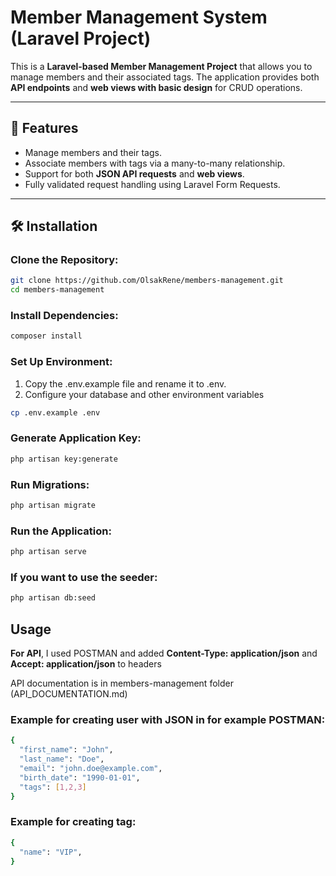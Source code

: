# Member Management System (Laravel Project)

This is a **Laravel-based Member Management Project** that allows you to manage members and their associated tags. The application provides both **API endpoints** and **web views with basic design** for CRUD operations.

---

## 🚀 Features
- Manage members and their tags.
- Associate members with tags via a many-to-many relationship.
- Support for both **JSON API requests** and **web views**.
- Fully validated request handling using Laravel Form Requests.

---

## 🛠️ Installation

### **Clone the Repository:**
```bash
git clone https://github.com/OlsakRene/members-management.git
cd members-management
```
### **Install Dependencies:**
```bash
composer install
```
### **Set Up Environment:**
1. Copy the .env.example file and rename it to .env.
2. Configure your database and other environment variables
```bash
cp .env.example .env
```
### **Generate Application Key:**
```bash
php artisan key:generate
```
### **Run Migrations:**
```bash
php artisan migrate
```
### **Run the Application:**
```bash
php artisan serve
```
### **If you want to use the seeder:**
```bash
php artisan db:seed
```

## Usage

**For API**, I used POSTMAN and added **Content-Type: application/json** and **Accept: application/json** to headers

API documentation is in members-management folder (API_DOCUMENTATION.md)

### **Example for creating user with JSON in for example POSTMAN:**
```bash
{
  "first_name": "John",
  "last_name": "Doe",
  "email": "john.doe@example.com",
  "birth_date": "1990-01-01",
  "tags": [1,2,3]
}
```

### **Example for creating tag:**
```bash
{
  "name": "VIP",
}
```
